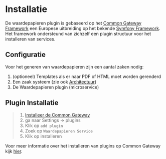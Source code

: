 # Installatie

De waardepapieren plugin is gebaseerd op het [Common Gateway Framework](https://commongateway.github.io/CoreBundle/) een Europese uitbreiding op het bekende [Symfony Framework](https://symfony.com/). Het framework ondersteund van zichzelf een plugin structuur voor het installeren van services.

## Configuratie

Voor het generen van waardepapieren zijn een aantal zaken nodig:

1. (optioneel) Templates als er naar PDF of HTML moet worden gerenderd
2. Een zaak systeem (zie ook [Architectuur](Architectuur))
3. De Waardepapieren plugin (microservice)

## Plugin Installatie

> 1. [Installeer de Common Gateway]([https://github.com/ConductionNL/commonground-gateway]\(https://commongateway.github.io/CoreBundle/\))
> 2. ga naar Settings -> plugins
> 3. Klik op `add plugin`
> 4. Zoek op `Waardepapieren Service`
> 5. Klik op installeren

Voor meer informatie over het installeren van plugins op Common Gateway kijk [hier](https://commongateway.github.io/CoreBundle/pages/Features/Plugins).
